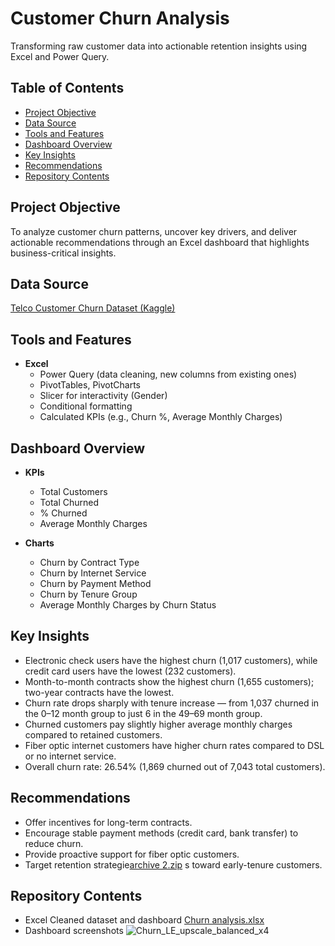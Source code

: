 # Customer Churn Analysis

Transforming raw customer data into actionable retention insights using Excel and Power Query.

## Table of Contents
- [Project Objective](Project-Objective)
- [Data Source](Data-Source)
- [Tools and Features](Tools-and-Features)
- [Dashboard Overview](Dashboard-Overview)
- [Key Insights](Key-Insights)
- [Recommendations](Recommendations)
- [Repository Contents](Repository-Contents)

## Project Objective

To analyze customer churn patterns, uncover key drivers, and deliver actionable recommendations through an Excel dashboard that highlights business-critical insights.


## Data Source

[Telco Customer Churn Dataset (Kaggle)](https://www.kaggle.com/datasets/blastchar/telco-customer-churn)  



## Tools and Features

- **Excel**
  - Power Query (data cleaning, new columns from existing ones)
  - PivotTables, PivotCharts
  - Slicer for interactivity (Gender)
  - Conditional formatting
  - Calculated KPIs (e.g., Churn %, Average Monthly Charges)

## Dashboard Overview

- **KPIs**
  - Total Customers
  - Total Churned
  - % Churned
  - Average Monthly Charges

- **Charts**
  - Churn by Contract Type
  - Churn by Internet Service
  - Churn by Payment Method
  - Churn by Tenure Group
  - Average Monthly Charges by Churn Status

## Key Insights

- Electronic check users have the highest churn (1,017 customers), while credit card users have the lowest (232 customers).
- Month-to-month contracts show the highest churn (1,655 customers); two-year contracts have the lowest.
- Churn rate drops sharply with tenure increase — from 1,037 churned in the 0–12 month group to just 6 in the 49–69 month group.
- Churned customers pay slightly higher average monthly charges compared to retained customers.
- Fiber optic internet customers have higher churn rates compared to DSL or no internet service.
- Overall churn rate: 26.54% (1,869 churned out of 7,043 total customers).

## Recommendations

- Offer incentives for long-term contracts.
- Encourage stable payment methods (credit card, bank transfer) to reduce churn.
- Provide proactive support for fiber optic customers.
- Target retention strategie[archive 2.zip](https://github.com/user-attachments/files/20094436/archive.2.zip)
s toward early-tenure customers.

## Repository Contents

- Excel Cleaned dataset and dashboard [Churn analysis.xlsx](https://github.com/user-attachments/files/20094432/Churn.analysis.xlsx)
- Dashboard screenshots ![Churn_LE_upscale_balanced_x4](https://github.com/user-attachments/assets/bd433f1d-880e-45e8-b91d-b1096c6e5e8b)
